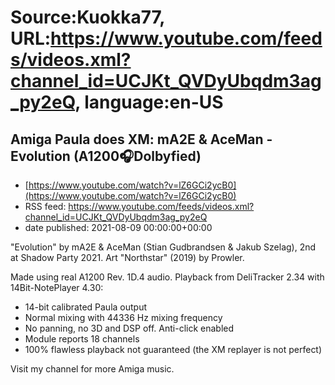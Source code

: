 # Source:Kuokka77, URL:https://www.youtube.com/feeds/videos.xml?channel_id=UCJKt_QVDyUbqdm3ag_py2eQ, language:en-US

## Amiga Paula does XM: mA2E & AceMan - Evolution (A1200🎧Dolbyfied)
 - [https://www.youtube.com/watch?v=lZ6GCi2ycB0](https://www.youtube.com/watch?v=lZ6GCi2ycB0)
 - RSS feed: https://www.youtube.com/feeds/videos.xml?channel_id=UCJKt_QVDyUbqdm3ag_py2eQ
 - date published: 2021-08-09 00:00:00+00:00

"Evolution" by mA2E & AceMan (Stian Gudbrandsen & Jakub Szelag), 2nd at Shadow Party 2021. Art "Northstar" (2019) by Prowler.

Made using real A1200 Rev. 1D.4 audio. Playback from DeliTracker 2.34 with 14Bit-NotePlayer 4.30:
- 14-bit calibrated Paula output
- Normal mixing with 44336 Hz mixing frequency
- No panning, no 3D and DSP off. Anti-click enabled
- Module reports 18 channels
- 100% flawless playback not guaranteed (the XM replayer is not perfect)

Visit my channel for more Amiga music.

